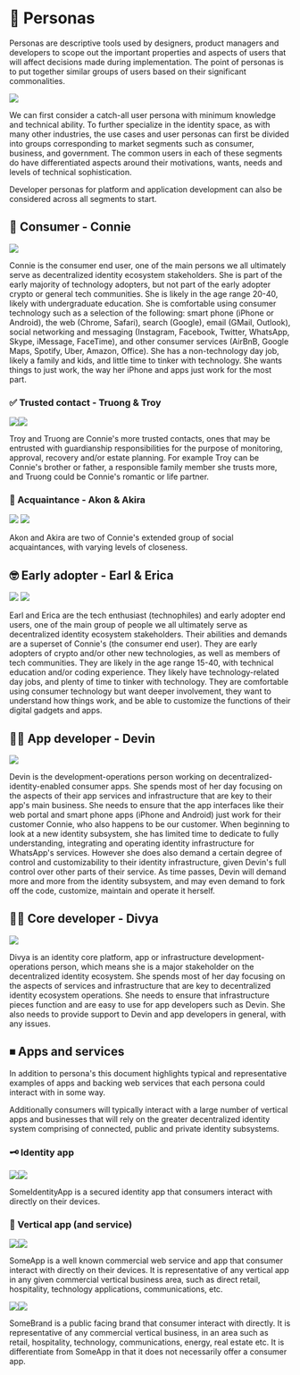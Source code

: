 # 👤 Personas

Personas are descriptive tools used by designers, product managers and developers to scope out the important properties and aspects of users that will affect decisions made during implementation. The point of personas is to put together similar groups of users based on their significant commonalities.

![](../.gitbook/assets/persona-map.png)

We can first consider a catch-all user persona with minimum knowledge and technical ability. To further specialize in the identity space, as with many other industries, the use cases and user personas can first be divided into groups corresponding to market segments such as consumer, business, and government. The common users in each of these segments do have differentiated aspects around their motivations, wants, needs and levels of technical sophistication.

Developer personas for platform and application development can also be considered across all segments to start.

## 👩 Consumer - Connie

![](../.gitbook/assets/connie-consumer.png)

Connie is the consumer end user, one of the main persons we all ultimately serve as decentralized identity ecosystem stakeholders. She is part of the early majority of technology adopters, but not part of the early adopter crypto or general tech communities. She is likely in the age range 20-40, likely with undergraduate education. She is comfortable using consumer technology such as a selection of the following: smart phone \(iPhone or Android\), the web \(Chrome, Safari\), search \(Google\), email \(GMail, Outlook\), social networking and messaging \(Instagram, Facebook, Twitter, WhatsApp, Skype, iMessage, FaceTime\), and other consumer services \(AirBnB, Google Maps, Spotify, Uber, Amazon, Office\). She has a non-technology day job, likely a family and kids, and little time to tinker with technology. She wants things to just work, the way her iPhone and apps just work for the most part.

### ✅ Trusted contact - Truong & Troy

![](../.gitbook/assets/truong-trusted-contact@128h.png)![](../.gitbook/assets/troy-trusted-contact@128h.png)

Troy and Truong are Connie's more trusted contacts, ones that may be entrusted with guardianship responsibilities for the purpose of monitoring, approval, recovery and/or estate planning. For example Troy can be Connie's brother or father, a responsible family member she trusts more, and Truong could be Connie's romantic or life partner.

### 👋 Acquaintance - Akon & Akira

![](../.gitbook/assets/akon-acquaintance@128h.png) ![](../.gitbook/assets/akira-acquaintance@128h.png)

Akon and Akira are two of Connie's extended group of social acquaintances, with varying levels of closeness.

## 🤓 Early adopter - Earl & Erica

![](../.gitbook/assets/earl-early-adopter.png) ![](../.gitbook/assets/erica-early-adopter.png)

Earl and Erica are the tech enthusiast \(technophiles\) and early adopter end users, one of the main group of people we all ultimately serve as decentralized identity ecosystem stakeholders. Their abilities and demands are a superset of Connie's \(the consumer end user\). They are early adopters of crypto and/or other new technologies, as well as members of tech communities. They are likely in the age range 15-40, with technical education and/or coding experience. They likely have technology-related day jobs, and plenty of time to tinker with technology. They are comfortable using consumer technology but want deeper involvement, they want to understand how things work, and be able to customize the functions of their digital gadgets and apps.

## 🧑‍💻 App developer - Devin

![](../.gitbook/assets/devin-app-dev.png)

Devin is the development-operations person working on decentralized-identity-enabled consumer apps. She spends most of her day focusing on the aspects of their app services and infrastructure that are key to their app's main business. She needs to ensure that the app interfaces like their web portal and smart phone apps \(iPhone and Android\) just work for their customer Connie, who also happens to be our customer. When beginning to look at a new identity subsystem, she has limited time to dedicate to fully understanding, integrating and operating identity infrastructure for WhatsApp's services. However she does also demand a certain degree of control and customizability to their identity infrastructure, given Devin's full control over other parts of their service. As time passes, Devin will demand more and more from the identity subsystem, and may even demand to fork off the code, customize, maintain and operate it herself.

## 🧑‍💻 Core developer - Divya

![](../.gitbook/assets/divya-core-dev.png)

Divya is an identity core platform, app or infrastructure development-operations person, which means she is a major stakeholder on the decentralized identity ecosystem. She spends most of her day focusing on the aspects of services and infrastructure that are key to decentralized identity ecosystem operations. She needs to ensure that infrastructure pieces function and are easy to use for app developers such as Devin. She also needs to provide support to Devin and app developers in general, with any issues.

## ⏹ Apps and services

In addition to persona's this document highlights typical and representative examples of apps and backing web services that each persona could interact with in some way.

Additionally consumers will typically interact with a large number of vertical apps and businesses that will rely on the greater decentralized identity system comprising of connected, public and private identity subsystems.

### 🗝 Identity app

![](../.gitbook/assets/some-identity-app@128h.png)![](../.gitbook/assets/some-identity-app-text@128h.png)

SomeIdentityApp is a secured identity app that consumers interact with directly on their devices.

### 📲 Vertical app \(and service\)

![](../.gitbook/assets/some-app@128h.png)![](../.gitbook/assets/some-app-text@128h.png)

SomeApp is a well known commercial web service and app that consumer interact with directly on their devices. It is representative of any vertical app in any given commercial vertical business area, such as direct retail, hospitality, technology applications, communications, etc.

![](../.gitbook/assets/some-brand@64h.png)![](../.gitbook/assets/some-brand-text@64h.png)

SomeBrand is a public facing brand that consumer interact with directly. It is representative of any commercial vertical business, in an area such as retail, hospitality, technology, communications, energy, real estate etc. It is differentiate from SomeApp in that it does not necessarily offer a consumer app.

